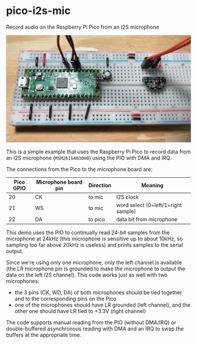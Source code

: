 # pico-i2s-mic
Record audio on the Respberry Pi Pico from an I2S microphone

![Protoboard with Pico and microphne](images/pico.jpg)

This is a simple example that uses the Raspberry Pi Pico to record data from an I2S microphone (`MSM261S4030H0`) using the PIO with DMA and IRQ.

The connections from the Pico to the microphone board are:

| Pico GPIO  | Microphone board pin | Direction | Meaning                             |
|------------|----------------------|-----------|-------------------------------------|
| 20         | CK                   | to mic    | I2S clock                           |
| 21         | WS                   | to mic    | word select (0=left/1=right sample) |
| 22         | DA                   | to pico   | data bit from microphone            |

This demo uses the PIO to continually read 24-bit samples from the microphone at 24kHz (this microphone is sensitive up to about 10kHz, so sampling too far above 20kHz is useless) and prints samples to the serial output.

Since we're using only one microphone, only the left channel is available (the LR microphone pin is grounded to make the microphone to output the data on the left I2S channel). This code works just as well with two microphones:
- the 3 pins (CK, WD, DA) of both microphones should be tied together and to the corresponding pins on the Pico
- one of the microphones should have LR grounded (left channel), and the other one should have LR tied to +3.3V (right channel)

The code supports manual reading from the PIO (without DMA/IRQ) or double-buffered asynchronous reading with DMA and an IRQ to swap the buffers at the appropriate time.
